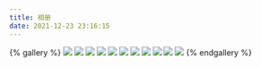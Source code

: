 ```yaml
---
title: 相册
date: 2021-12-23 23:16:15
---
```


{% gallery %}
![](/img/1.JPG)
![](/img/2.JPG)
![](/img/3.JPG)
![](/img/4.JPG)
![](/img/5.JPG)
![](/img/6.JPG)
![](/img/7.JPG)
![](/img/8.JPG)
![](/img/9.JPG)
![](/img/10.JPG)
![](/img/11.JPG)
{% endgallery %}
